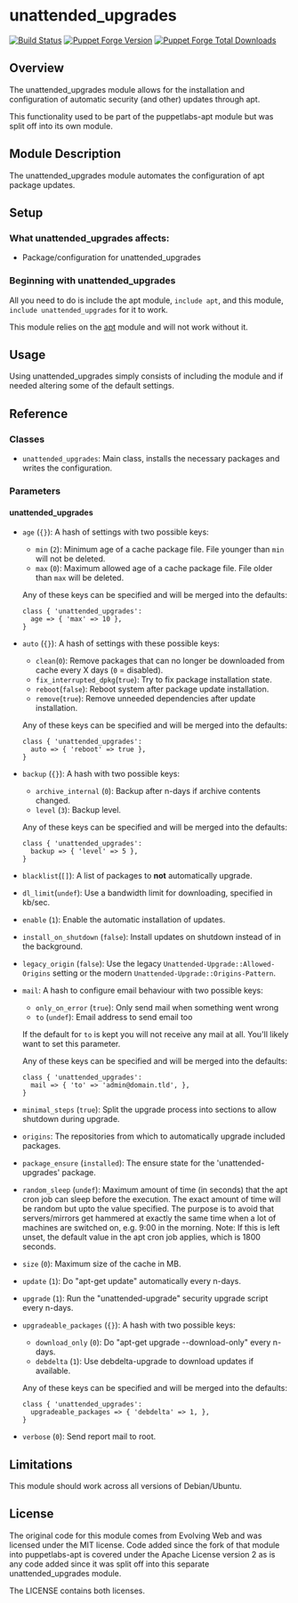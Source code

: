 # unattended\_upgrades

[![Build Status](https://travis-ci.org/voxpupuli/puppet-unattended_upgrades.svg?branch=master)](https://travis-ci.org/voxpupuli/puppet-unattended_upgrades)
[![Puppet Forge Version](http://img.shields.io/puppetforge/v/puppet/unattended_upgrades.svg)](https://forge.puppetlabs.com/puppet/unattended_upgrades)
[![Puppet Forge Total Downloads](https://img.shields.io/puppetforge/dt/puppet/unattended_upgrades.svg)](https://forge.puppetlabs.com/puppet/unattended_upgrades)

## Overview

The unattended\_upgrades module allows for the installation and configuration of automatic security (and other) updates through apt.

This functionality used to be part of the puppetlabs-apt module but was split off into its own module.

## Module Description

The unattended\_upgrades module automates the configuration of apt package updates.

## Setup

### What unattended\_upgrades affects:

* Package/configuration for unattended\_upgrades

### Beginning with unattended\_upgrades

All you need to do is include the apt module, `include apt`, and this module, `include unattended_upgrades` for it to work.

This module relies on the [apt](https://forge.puppetlabs.com/puppetlabs/apt) module and will not work without it.

## Usage

Using unattended\_upgrades simply consists of including the module and if needed altering some of the default settings.

## Reference

### Classes

* `unattended_upgrades`: Main class, installs the necessary packages and writes the configuration.

### Parameters

#### unattended\_upgrades

* `age` (`{}`): A hash of settings with two possible keys:
  * `min` (`2`): Minimum age of a cache package file. File younger than `min` will not be deleted.
  * `max` (`0`): Maximum allowed age of a cache package file. File older than `max` will be deleted.

  Any of these keys can be specified and will be merged into the defaults:
  ```puppet
  class { 'unattended_upgrades':
    age => { 'max' => 10 },
  }
  ```
* `auto` (`{}`): A hash of settings with these possible keys:
  * `clean`(`0`): Remove packages that can no longer be downloaded from cache every X days (`0` = disabled).
  * `fix_interrupted_dpkg`(`true`): Try to fix package installation state.
  * `reboot`(`false`): Reboot system after package update installation.
  * `remove`(`true`): Remove unneeded dependencies after update installation.

  Any of these keys can be specified and will be merged into the defaults:

  ```puppet
  class { 'unattended_upgrades':
    auto => { 'reboot' => true },
  }
  ```
* `backup` (`{}`): A hash with two possible keys:
  * `archive_internal` (`0`): Backup after n-days if archive contents changed.
  * `level` (`3`): Backup level.

  Any of these keys can be specified and will be merged into the defaults:
  ```puppet
  class { 'unattended_upgrades':
    backup => { 'level' => 5 },
  }
  ```
* `blacklist`(`[]`): A list of packages to **not** automatically upgrade.
* `dl_limit`(`undef`): Use a bandwidth limit for downloading, specified in kb/sec.
* `enable` (`1`): Enable the automatic installation of updates.
* `install_on_shutdown` (`false`): Install updates on shutdown instead of in the background.
* `legacy_origin` (`false`): Use the legacy `Unattended-Upgrade::Allowed-Origins` setting or the modern `Unattended-Upgrade::Origins-Pattern`.
* `mail`: A hash to configure email behaviour with two possible keys:
  * `only_on_error` (`true`): Only send mail when something went wrong
  * `to` (`undef`): Email address to send email too

  If the default for `to` is kept you will not receive any mail at all. You'll likely want to set this parameter.

  Any of these keys can be specified and will be merged into the defaults:
  ```puppet
  class { 'unattended_upgrades':
    mail => { 'to' => 'admin@domain.tld', },
  }
  ```
* `minimal_steps` (`true`): Split the upgrade process into sections to allow shutdown during upgrade.
* `origins`: The repositories from which to automatically upgrade included packages.
* `package_ensure` (`installed`): The ensure state for the 'unattended-upgrades' package.
* `random_sleep` (`undef`): Maximum amount of time (in seconds) that the apt cron job can sleep before the execution. The exact amount of time will be random but upto the value specified. The purpose is to avoid that servers/mirrors get hammered at exactly the same time when a lot of machines are switched on, e.g. 9:00 in the morning. Note: If this is left unset, the default value in the apt cron job applies, which is 1800 seconds.
* `size` (`0`): Maximum size of the cache in MB.
* `update` (`1`): Do "apt-get update" automatically every n-days.
* `upgrade` (`1`): Run the "unattended-upgrade" security upgrade script every n-days.
* `upgradeable_packages` (`{}`): A hash with two possible keys:
  * `download_only` (`0`): Do "apt-get upgrade --download-only" every n-days.
  * `debdelta` (`1`): Use debdelta-upgrade to download updates if available.

  Any of these keys can be specified and will be merged into the defaults:
  ```puppet
  class { 'unattended_upgrades':
    upgradeable_packages => { 'debdelta' => 1, },
  }
  ```
* `verbose` (`0`): Send report mail to root.

## Limitations

This module should work across all versions of Debian/Ubuntu.

## License

The original code for this module comes from Evolving Web and was licensed under the MIT license. Code added since the fork of that module into puppetlabs-apt is covered under the Apache License version 2 as is any code added since it was split off into this separate unattended\_upgrades module.

The LICENSE contains both licenses.
